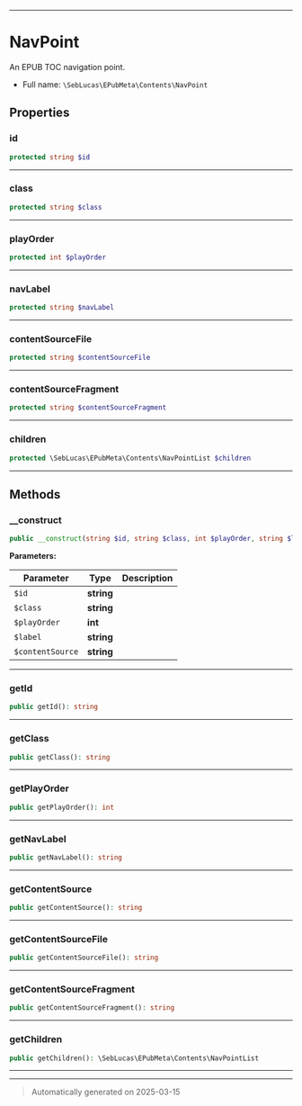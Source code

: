 ***

# NavPoint

An EPUB TOC navigation point.



* Full name: `\SebLucas\EPubMeta\Contents\NavPoint`



## Properties


### id



```php
protected string $id
```






***

### class



```php
protected string $class
```






***

### playOrder



```php
protected int $playOrder
```






***

### navLabel



```php
protected string $navLabel
```






***

### contentSourceFile



```php
protected string $contentSourceFile
```






***

### contentSourceFragment



```php
protected string $contentSourceFragment
```






***

### children



```php
protected \SebLucas\EPubMeta\Contents\NavPointList $children
```






***

## Methods


### __construct



```php
public __construct(string $id, string $class, int $playOrder, string $label, string $contentSource): mixed
```








**Parameters:**

| Parameter | Type | Description |
|-----------|------|-------------|
| `$id` | **string** |  |
| `$class` | **string** |  |
| `$playOrder` | **int** |  |
| `$label` | **string** |  |
| `$contentSource` | **string** |  |





***

### getId



```php
public getId(): string
```












***

### getClass



```php
public getClass(): string
```












***

### getPlayOrder



```php
public getPlayOrder(): int
```












***

### getNavLabel



```php
public getNavLabel(): string
```












***

### getContentSource



```php
public getContentSource(): string
```












***

### getContentSourceFile



```php
public getContentSourceFile(): string
```












***

### getContentSourceFragment



```php
public getContentSourceFragment(): string
```












***

### getChildren



```php
public getChildren(): \SebLucas\EPubMeta\Contents\NavPointList
```












***


***
> Automatically generated on 2025-03-15
